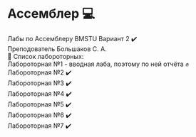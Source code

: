 # Ассемблер   :computer:    
Лабы по Ассемблеру BMSTU Вариант 2  :heavy_check_mark:  
Преподователь Большаков С. А.  
:page_with_curl: Список лабороторных:  
Лабороторная №1 - вводная лаба, поэтому по ней отчёта :fist:    
Лабороторная №2 :heavy_check_mark:  
Лабороторная №3 :heavy_check_mark:  
Лабороторная №4 :heavy_check_mark:  
Лабороторная №5 :heavy_check_mark:  
Лабороторная №6 :heavy_check_mark:  
Лабороторная №7 :heavy_check_mark:  

